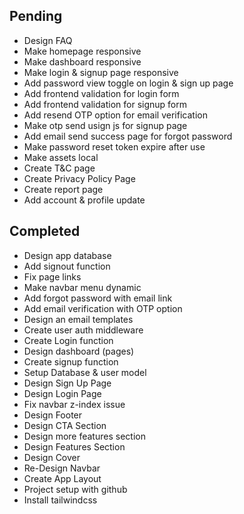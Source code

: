 ## Pending
- Design FAQ
- Make homepage responsive
- Make dashboard responsive
- Make login & signup page responsive
- Add password view toggle on login & sign up page
- Add frontend validation for login form
- Add frontend validation for signup form
- Add resend OTP option for email verification
- Make otp send usign js for signup page
- Add email send success page for forgot password
- Make password reset token expire after use
- Make assets local
- Create T&C page
- Create Privacy Policy Page
- Create report page
- Add account & profile update

## Completed
- Design app database
- Add signout function
- Fix page links
- Make navbar menu dynamic
- Add forgot password with email link
- Add email verification with OTP option
- Design an email templates
- Create user auth middleware
- Create Login function
- Design dashboard (pages)
- Create signup function
- Setup Database & user model
- Design Sign Up Page
- Design Login Page
- Fix navbar z-index issue
- Design Footer
- Design CTA Section
- Design more features section
- Design Features Section
- Design Cover
- Re-Design Navbar
- Create App Layout
- Project setup with github
- Install tailwindcss
